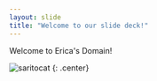 ```yaml
---
layout: slide
title: "Welcome to our slide deck!"
---
```


Welcome to Erica's Domain!

![saritocat](https://octodex.github.com/images/saritocat.png)
{: .center}
